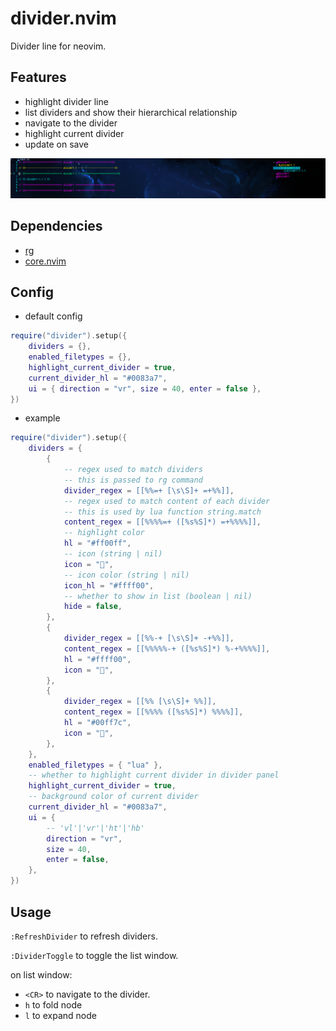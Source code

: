 # divider.nvim

Divider line for neovim.

## Features

- highlight divider line
- list dividers and show their hierarchical relationship
- navigate to the divider
- highlight current divider
- update on save

<img src="https://github.com/niuiic/assets/blob/main/divider.nvim/divider.png" />

## Dependencies

- [rg](https://github.com/BurntSushi/ripgrep)
- [core.nvim](https://github.com/niuiic/core.nvim)

## Config

- default config

```lua
require("divider").setup({
	dividers = {},
	enabled_filetypes = {},
	highlight_current_divider = true,
	current_divider_hl = "#0083a7",
	ui = { direction = "vr", size = 40, enter = false },
})
```

- example

```lua
require("divider").setup({
	dividers = {
		{
			-- regex used to match dividers
			-- this is passed to rg command
			divider_regex = [[%%=+ [\s\S]+ =+%%]],
			-- regex used to match content of each divider
			-- this is used by lua function string.match
			content_regex = [[%%%%=+ ([%s%S]*) =+%%%%]],
			-- highlight color
			hl = "#ff00ff",
			-- icon (string | nil)
			icon = "",
			-- icon color (string | nil)
			icon_hl = "#ffff00",
			-- whether to show in list (boolean | nil)
			hide = false,
		},
		{
			divider_regex = [[%%-+ [\s\S]+ -+%%]],
			content_regex = [[%%%%%-+ ([%s%S]*) %-+%%%%]],
			hl = "#ffff00",
			icon = "",
		},
		{
			divider_regex = [[%% [\s\S]+ %%]],
			content_regex = [[%%%% ([%s%S]*) %%%%]],
			hl = "#00ff7c",
			icon = "",
		},
	},
	enabled_filetypes = { "lua" },
	-- whether to highlight current divider in divider panel
	highlight_current_divider = true,
	-- background color of current divider
	current_divider_hl = "#0083a7",
	ui = {
		-- 'vl'|'vr'|'ht'|'hb'
		direction = "vr",
		size = 40,
		enter = false,
	},
})
```

## Usage

`:RefreshDivider` to refresh dividers.

`:DividerToggle` to toggle the list window.

on list window:

- `<CR>` to navigate to the divider.
- `h` to fold node
- `l` to expand node
